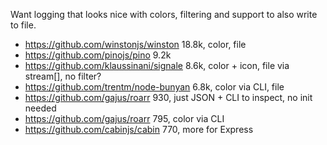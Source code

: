 Want logging that looks nice with colors, filtering and support to also write to file.

- https://github.com/winstonjs/winston 18.8k, color, file
- https://github.com/pinojs/pino 9.2k
- https://github.com/klaussinani/signale 8.6k, color + icon, file via stream[], no filter?
- https://github.com/trentm/node-bunyan 6.8k, color via CLI, file
- https://github.com/gajus/roarr 930, just JSON + CLI to inspect, no init needed
- https://github.com/gajus/roarr 795, color via CLI
- https://github.com/cabinjs/cabin 770, more for Express
